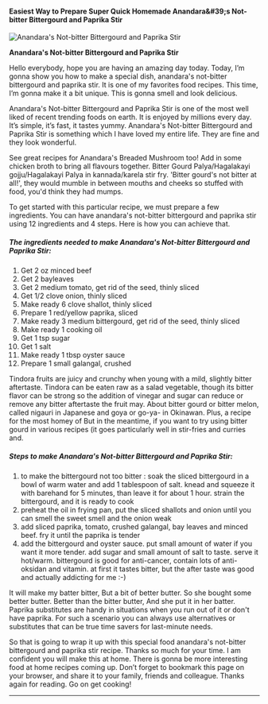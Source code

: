             

#### Easiest Way to Prepare Super Quick Homemade Anandara&amp;#39;s Not-bitter Bittergourd and Paprika Stir

![Anandara's Not-bitter Bittergourd and Paprika Stir](https://img-global.cpcdn.com/recipes/44239173/751x532cq70/anandaras-not-bitter-bittergourd-and-paprika-stir-recipe-main-photo.jpg)

**Anandara's Not-bitter Bittergourd and Paprika Stir**

Hello everybody, hope you are having an amazing day today. Today, I’m gonna show you how to make a special dish, anandara's not-bitter bittergourd and paprika stir. It is one of my favorites food recipes. This time, I’m gonna make it a bit unique. This is gonna smell and look delicious.

Anandara's Not-bitter Bittergourd and Paprika Stir is one of the most well liked of recent trending foods on earth. It is enjoyed by millions every day. It’s simple, it’s fast, it tastes yummy. Anandara's Not-bitter Bittergourd and Paprika Stir is something which I have loved my entire life. They are fine and they look wonderful.

See great recipes for Anandara's Breaded Mushroom too! Add in some chicken broth to bring all flavours together. Bitter Gourd Palya/Hagalakayi gojju/Hagalakayi Palya in kannada/karela stir fry. 'Bitter gourd's not bitter at all!', they would mumble in between mouths and cheeks so stuffed with food, you'd think they had mumps.

To get started with this particular recipe, we must prepare a few ingredients. You can have anandara's not-bitter bittergourd and paprika stir using 12 ingredients and 4 steps. Here is how you can achieve that.

##### The ingredients needed to make Anandara's Not-bitter Bittergourd and Paprika Stir:

1.  Get 2 oz minced beef
2.  Get 2 bayleaves
3.  Get 2 medium tomato, get rid of the seed, thinly sliced
4.  Get 1/2 clove onion, thinly sliced
5.  Make ready 6 clove shallot, thinly sliced
6.  Prepare 1 red/yellow paprika, sliced
7.  Make ready 3 medium bittergourd, get rid of the seed, thinly sliced
8.  Make ready 1 cooking oil
9.  Get 1 tsp sugar
10.  Get 1 salt
11.  Make ready 1 tbsp oyster sauce
12.  Prepare 1 small galangal, crushed

Tindora fruits are juicy and crunchy when young with a mild, slightly bitter aftertaste. Tindora can be eaten raw as a salad vegetable, though its bitter flavor can be strong so the addition of vinegar and sugar can reduce or remove any bitter aftertaste the fruit may. About bitter gourd or bitter melon, called nigauri in Japanese and goya or go-ya- in Okinawan. Plus, a recipe for the most homey of But in the meantime, if you want to try using bitter gourd in various recipes (it goes particularly well in stir-fries and curries and.

##### Steps to make Anandara's Not-bitter Bittergourd and Paprika Stir:

1.  to make the bittergourd not too bitter : soak the sliced bittergourd in a bowl of warm water and add 1 tablespoon of salt. knead and squeeze it with barehand for 5 minutes, than leave it for about 1 hour. strain the bittergourd, and it is ready to cook
2.  preheat the oil in frying pan, put the sliced shallots and onion until you can smell the sweet smell and the onion weak
3.  add sliced paprika, tomato, crushed galangal, bay leaves and minced beef. fry it until the paprika is tender
4.  add the bittergourd and oyster sauce. put small amount of water if you want it more tender. add sugar and small amount of salt to taste. serve it hot/warm. bittergourd is good for anti-cancer, contain lots of anti-oksidan and vitamin. at first it tastes bitter, but the after taste was good and actually addicting for me :-)

It will make my batter bitter, But a bit of better butter. So she bought some better butter. Better than the bitter butter, And she put it in her batter. Paprika substitutes are handy in situations when you run out of it or don't have paprika. For such a scenario you can always use alternatives or substitutes that can be true time savers for last-minute needs.

So that is going to wrap it up with this special food anandara's not-bitter bittergourd and paprika stir recipe. Thanks so much for your time. I am confident you will make this at home. There is gonna be more interesting food at home recipes coming up. Don’t forget to bookmark this page on your browser, and share it to your family, friends and colleague. Thanks again for reading. Go on get cooking!

* * *